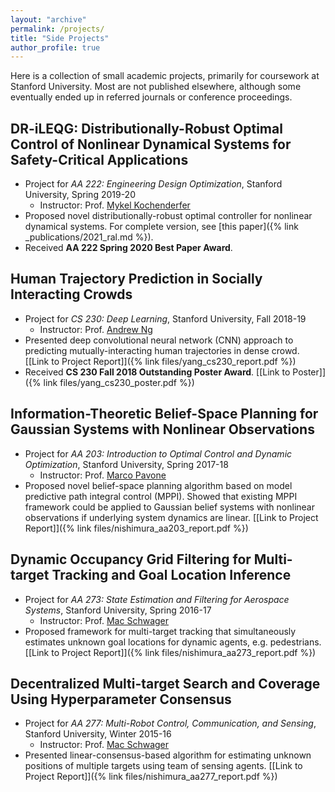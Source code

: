 ```yaml
---
layout: "archive"
permalink: /projects/
title: "Side Projects"
author_profile: true
---
```

Here is a collection of small academic projects, primarily for coursework at Stanford University.
Most are not published elsewhere, although some eventually ended up in referred journals or conference 
proceedings.

## DR-iLEQG: Distributionally-Robust Optimal Control of Nonlinear Dynamical Systems for Safety-Critical Applications
* Project for *AA 222: Engineering Design Optimization*, Stanford University, Spring 2019-20
  * Instructor: Prof. [Mykel Kochenderfer](https://mykel.kochenderfer.com/)
* Proposed novel distributionally-robust optimal controller for nonlinear dynamical systems. For complete version, see
  [this paper]({% link _publications/2021_ral.md %}).
* Received **AA 222 Spring 2020 Best Paper Award**.

## Human Trajectory Prediction in Socially Interacting Crowds
* Project for *CS 230: Deep Learning*, Stanford University, Fall 2018-19
  * Instructor: Prof. [Andrew Ng](https://hai.stanford.edu/people/andrew-ng)
* Presented deep convolutional neural network (CNN) approach to predicting mutually-interacting human trajectories in 
  dense crowd. [[Link to Project Report]]({% link files/yang_cs230_report.pdf %})
* Received **CS 230 Fall 2018 Outstanding Poster Award**. [[Link to Poster]]({% link files/yang_cs230_poster.pdf %})

## Information-Theoretic Belief-Space Planning for Gaussian Systems with Nonlinear Observations
* Project for *AA 203: Introduction to Optimal Control and Dynamic Optimization*, Stanford University, Spring 2017-18
  * Instructor: Prof. [Marco Pavone](https://web.stanford.edu/~pavone/)
* Proposed novel belief-space planning algorithm based on model predictive path integral control (MPPI). Showed that 
  existing MPPI framework could be applied to Gaussian belief systems with nonlinear observations if underlying 
  system dynamics are linear. [[Link to Project Report]]({% link files/nishimura_aa203_report.pdf %})

## Dynamic Occupancy Grid Filtering for Multi-target Tracking and Goal Location Inference
* Project for *AA 273: State Estimation and Filtering for Aerospace Systems*, Stanford University, Spring 2016-17
  * Instructor: Prof. [Mac Schwager](https://web.stanford.edu/~schwager/)
* Proposed framework for multi-target tracking that simultaneously estimates unknown goal locations for dynamic 
  agents, e.g. pedestrians. [[Link to Project Report]]({% link files/nishimura_aa273_report.pdf %})

## Decentralized Multi-target Search and Coverage Using Hyperparameter Consensus
* Project for *AA 277: Multi-Robot Control, Communication, and Sensing*, Stanford University, Winter 2015-16
  * Instructor: Prof. [Mac Schwager](https://web.stanford.edu/~schwager/)  
* Presented linear-consensus-based algorithm for estimating unknown positions of multiple targets using team of 
  sensing agents. [[Link to Project Report]]({% link files/nishimura_aa277_report.pdf %})

